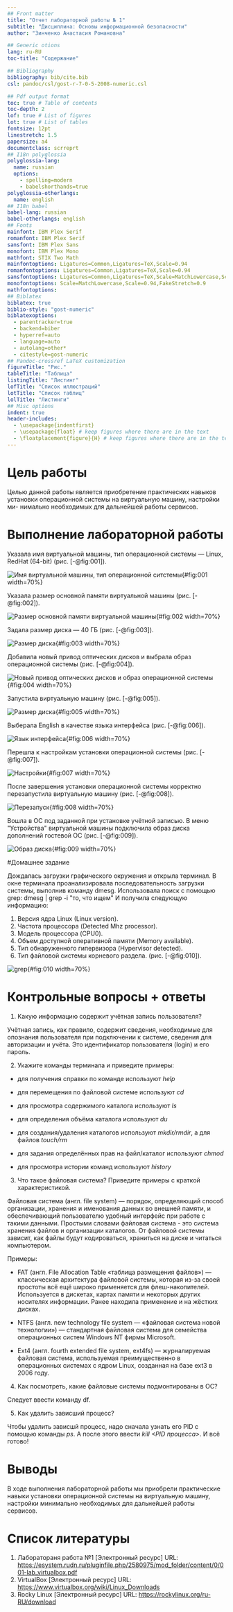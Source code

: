 ```yaml
---
## Front matter
title: "Отчет лабораторной работы № 1"
subtitle: "Дисциплина: Основы информационной безопасности"
author: "Зинченко Анастасия Романовна"

## Generic otions
lang: ru-RU
toc-title: "Содержание"

## Bibliography
bibliography: bib/cite.bib
csl: pandoc/csl/gost-r-7-0-5-2008-numeric.csl

## Pdf output format
toc: true # Table of contents
toc-depth: 2
lof: true # List of figures
lot: true # List of tables
fontsize: 12pt
linestretch: 1.5
papersize: a4
documentclass: scrreprt
## I18n polyglossia
polyglossia-lang:
  name: russian
  options:
	- spelling=modern
	- babelshorthands=true
polyglossia-otherlangs:
  name: english
## I18n babel
babel-lang: russian
babel-otherlangs: english
## Fonts
mainfont: IBM Plex Serif
romanfont: IBM Plex Serif
sansfont: IBM Plex Sans
monofont: IBM Plex Mono
mathfont: STIX Two Math
mainfontoptions: Ligatures=Common,Ligatures=TeX,Scale=0.94
romanfontoptions: Ligatures=Common,Ligatures=TeX,Scale=0.94
sansfontoptions: Ligatures=Common,Ligatures=TeX,Scale=MatchLowercase,Scale=0.94
monofontoptions: Scale=MatchLowercase,Scale=0.94,FakeStretch=0.9
mathfontoptions:
## Biblatex
biblatex: true
biblio-style: "gost-numeric"
biblatexoptions:
  - parentracker=true
  - backend=biber
  - hyperref=auto
  - language=auto
  - autolang=other*
  - citestyle=gost-numeric
## Pandoc-crossref LaTeX customization
figureTitle: "Рис."
tableTitle: "Таблица"
listingTitle: "Листинг"
lofTitle: "Список иллюстраций"
lotTitle: "Список таблиц"
lolTitle: "Листинги"
## Misc options
indent: true
header-includes:
  - \usepackage{indentfirst}
  - \usepackage{float} # keep figures where there are in the text
  - \floatplacement{figure}{H} # keep figures where there are in the text
---
```


# Цель работы

Целью данной работы является приобретение практических навыков
установки операционной системы на виртуальную машину, настройки ми-
нимально необходимых для дальнейшей работы сервисов.


# Выполнение лабораторной работы

Указала имя виртуальной машины, тип операционной системы — Linux, RedHat (64-bit)  (рис. [-@fig:001]).

![Имя виртуальной машины, тип операционной ситстемы](image/lab01_1.png){#fig:001 width=70%}

Указала размер основной памяти виртуальной машины (рис. [-@fig:002]).

![Размер основной памяти виртуальной машины](image/lab01_2.png){#fig:002 width=70%}

Задала размер диска — 40 ГБ (рис. [-@fig:003]).

![Размер диска](image/lab01_3.png){#fig:003 width=70%}

Добавила новый привод оптических дисков и выбрала образ операционной системы (рис. [-@fig:004]).

![Новый привод оптических дисков и образ операционной системы](image/lab01_4.png){#fig:004 width=70%}

Запустила виртуальную машину (рис. [-@fig:005]).

![Размер диска](image/lab01_5.png){#fig:005 width=70%}

Выберала English в качестве языка интерфейса (рис. [-@fig:006]).

![Язык интерфейса](image/lab01_6.png){#fig:006 width=70%}

Перешла к настройкам установки операционной системы (рис. [-@fig:007]).

![Настройки](image/lab01_7.png){#fig:007 width=70%}

После завершения установки операционной системы корректно перезапустила виртуальную машину (рис. [-@fig:008]).

![Перезапуск](image/lab01_8.png){#fig:008 width=70%}

Вошла в ОС под заданной при установке учётной записью. В меню "Устройства" виртуальной машины подключила образ диска дополнений гостевой ОС (рис. [-@fig:009]).

![Образ диска](image/lab01_9.png){#fig:009 width=70%}

#Домашнее задание

Дождалась загрузки графического окружения и открыла терминал. В окне терминала проанализировала последовательность загрузки системы, выполнив команду dmesg. Использовала поиск с помощью grep:
dmesg | grep -i "то, что ищем"
И получила следующую информацию:
1. Версия ядра Linux (Linux version).
2. Частота процессора (Detected Mhz processor).
3. Модель процессора (CPU0).
4. Объем доступной оперативной памяти (Memory available).
5. Тип обнаруженного гипервизора (Hypervisor detected).
6. Тип файловой системы корневого раздела. (рис. [-@fig:010]).

![grep](image/lab01_10.png){#fig:010 width=70%}

# Контрольные вопросы + ответы

1. Какую информацию содержит учётная запись пользователя?

Учётная запись, как правило, содержит сведения, необходимые для опознания пользователя при подключении к системе, сведения для авторизации и учёта. Это идентификатор пользователя (login) и его пароль.

2. Укажите команды терминала и приведите примеры:

- для получения справки по команде используют *help*

- для перемещения по файловой системе используют *cd*

- для просмотра содержимого каталога используют *ls*

- для определения объёма каталога используют *du*

- для создания/удаления каталогов используют *mkdir/rmdir*, а для файлов *touch/rm*

- для задания определённых прав на файл/каталог используют *chmod*

- для просмотра истории команд используют *history*


3. Что такое файловая система? Приведите примеры с краткой характеристикой.

Файловая система (англ. file system) — порядок, определяющий способ организации, хранения и именования данных во внешней памяти, и обеспечивающий пользователю удобный интерфейс при работе с такими данными. Простыми словами файловая система - это система хранения файлов и организации каталогов. От файловой системы зависит, как файлы будут кодироваться, храниться на диске и читаться компьютером.

Примеры:

- FAT (англ. File Allocation Table «таблица размещения файлов») — классическая архитектура файловой системы, которая из-за своей простоты всё ещё широко применяется для флеш-накопителей. Используется в дискетах, картах памяти и некоторых других носителях информации. Ранее находила применение и на жёстких дисках.

- NTFS (англ. new technology file system — «файловая система новой технологии») — стандартная файловая система для семейства операционных систем Windows NT фирмы Microsoft.

- Ext4 (англ. fourth extended file system, ext4fs) — журналируемая файловая система, используемая преимущественно в операционных системах с ядром Linux, созданная на базе ext3 в 2006 году.

4. Как посмотреть, какие файловые системы подмонтированы в ОС?

Следует ввести команду df. 

5. Как удалить зависший процесс?

Чтобы удалить зависшй процесс, надо сначала узнать его PID с помощью команды *ps*. А после этого ввести *kill <PID процесса>*. И всё готово!

# Выводы

В ходе выполнения лабораторной работы мы приобрели практические навыки установки операционной системы на виртуальную машину, настройки минимально необходимых для дальнейшей работы сервисов.

# Список литературы

1. Лаборатораня работа №1 [Электронный ресурс] URL: https://esystem.rudn.ru/pluginfile.php/2580975/mod_folder/content/0/001-lab_virtualbox.pdf
2. VirtualBox [Электронный ресурс] URL: https://www.virtualbox.org/wiki/Linux_Downloads
3. Rocky Linux [Электронный ресурс] URL: https://rockylinux.org/ru-RU/download
